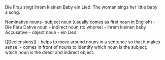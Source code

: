 Die Frau singt ihrem kleinen Baby ein Lied.
The woman sings her little baby a song.

Nominative nouns- subject noun (usually comes as first noun in English)  - Die Faru
Dative noun - indirect noun (to whome) - ihrem kleinen baby
Accusative - object noun - ein Lied


[[Declensions]] - helps to move around nouns in a sentence so that it makes sense.
					- comes in front of nouns to identify which noun is the subject, which noun is the direct and indirect object.






